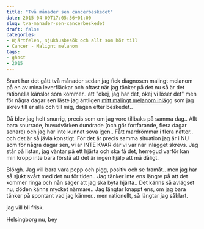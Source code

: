 ```yaml
---
title: "Två månader sen cancerbeskedet"
date: 2015-04-09T17:05:56+01:00
slug: tva-manader-sen-cancerbeskedet
draft: false
categories:
- Hjärtfelen, sjukhusbesök och allt som hör till
- Cancer - Malignt melanom
tags:
- ghost
- 2015
---
```


Snart har det gått två månader sedan jag fick diagnosen malingt melanom på en av mina leverfläckar och oftast när jag tänker på det nu så är det rationella känslor som kommer.. att "okej, jag har det, okej vi löser det" men för några dagar sen läste jag äntligen [mitt malingt melanom inlägg](http://livet.mine.nu/jag-lever-i-en-tragi-komedi-malignt-melanom-inlagget/) som jag skrev till er alla och till mig, dagen efter beskedet.. 

Då blev jag helt snurrig, precis som om jag vore tillbaks på samma dag.. Allt bara snurrade, huvudvärken dundrade (och gör fortfarande, flera dagar senare) och jag har inte kunnat sova igen.. Fått mardrömmar i flera nätter.. och det är så jävla konstigt. 
För det är precis samma situation jag är i NU som för några dagar sen, vi är INTE KVAR där vi var när inlägget skrevs.
Jag står på listan, jag väntar på ett hjärta och ska få det, herregud varför kan min kropp inte bara förstå att det är ingen hjälp att må dåligt.

Blörgh. Jag vill bara vara pepp och pigg, positiv och se framåt.. men jag har så sjukt svårt med det nu för tiden.. Jag tänker inte ens längre på att det kommer ringa och nån säger att jag ska byta hjärta.. Det känns så avlägset nu, döden känns mycket närmare.. Jag längtar knappt ens, om jag bara tänker på spontant vad jag känner.. men rationellt, så längtar jag såklart. 

jag vill bli frisk.

Helsingborg nu, bey
